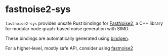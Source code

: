 # fastnoise2-sys

`fastnoise2-sys` provides unsafe Rust bindings for [FastNoise2](https://github.com/Auburn/FastNoise2), a C++ library for modular node graph-based noise generation with SIMD.

These bindings are automatically generated using [bindgen](https://crates.io/crates/bindgen).

For a higher-level, mostly safe API, consider using [fastnoise2](https://crates.io/crates/fastnoise2)
